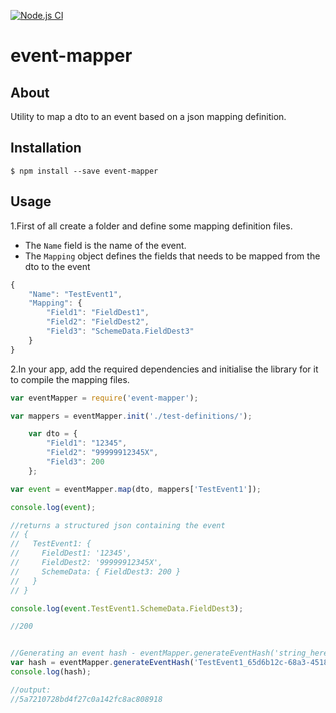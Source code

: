 [![Node.js CI](https://github.com/fazley-kholil-cko/event-mapper/actions/workflows/node.js.yml/badge.svg?branch=master)](https://github.com/fazley-kholil-cko/event-mapper/actions/workflows/node.js.yml)


# event-mapper



## About

Utility to map a dto to an event based on a json mapping definition.

## Installation

```shell
$ npm install --save event-mapper
```

## Usage

1.First of all create a folder and define some mapping definition files.
* The `Name` field is the name of the event.
* The `Mapping` object defines the fields that needs to be mapped from the dto to the event

```javascript
{
    "Name": "TestEvent1",
    "Mapping": {
        "Field1": "FieldDest1",
        "Field2": "FieldDest2",
        "Field3": "SchemeData.FieldDest3"
    }
}
```

2.In your app, add the required dependencies and initialise the library for it to compile the mapping files.

```javascript
var eventMapper = require('event-mapper');

var mappers = eventMapper.init('./test-definitions/');

    var dto = {
        "Field1": "12345",
        "Field2": "99999912345X",
        "Field3": 200
    };

var event = eventMapper.map(dto, mappers['TestEvent1']);

console.log(event);

//returns a structured json containing the event
// {
//   TestEvent1: {
//     FieldDest1: '12345',
//     FieldDest2: '99999912345X',
//     SchemeData: { FieldDest3: 200 }
//   }
// }

console.log(event.TestEvent1.SchemeData.FieldDest3);

//200


//Generating an event hash - eventMapper.generateEventHash('string_here')
var hash = eventMapper.generateEventHash('TestEvent1_65d6b12c-68a3-4518-a863-8082c3443410_19e72db8-dfd6-4bd4-92a5-8e8ba43455c1');
console.log(hash);

//output: 
//5a7210728bd4f27c0a142fc8ac808918

```
